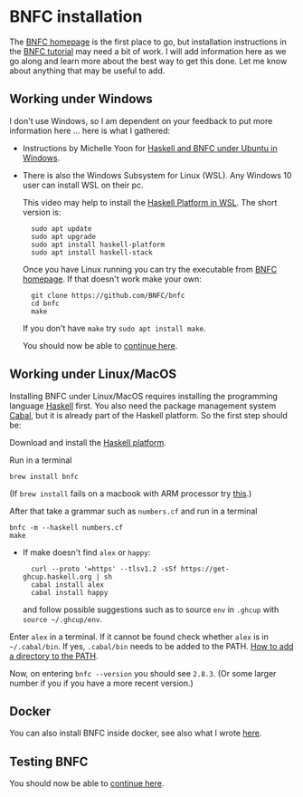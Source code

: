 # BNFC installation

The [BNFC homepage](http://bnfc.digitalgrammars.com/) is the first place to go, but installation instructions in the [BNFC tutorial](http://bnfc.digitalgrammars.com/tutorial/bnfc-tutorial.html) may need a bit of work. I will add information here as we go along and learn more about the best way to get this done. Let me know about anything that may be useful to add. 

## Working under Windows

I don't use Windows, so I am dependent on your feedback to put more information here ... here is what I gathered:

- Instructions by Michelle Yoon for [Haskell and BNFC under Ubuntu in Windows](michellesyoon-ubuntu-in-windows.md).

- There is also the Windows Subsystem for Linux (WSL). Any Windows 10 user can install WSL on their pc. 

    This video may help to install the [Haskell Platform in WSL](https://www.youtube.com/watch?v=aC3-Ur-mNM0). The short version is:

        sudo apt update
        sudo apt upgrade
        sudo apt install haskell-platform
        sudo apt install haskell-stack

    Once you have Linux running you can try the executable from [BNFC homepage](http://bnfc.digitalgrammars.com/). If that doesn't work make your own:

        git clone https://github.com/BNFC/bnfc
        cd bnfc  
        make

    If you don't have `make` try `sudo apt install make`.

    You should now be able to [continue here](https://hackmd.io/@alexhkurz/HJVtVl068#Generating-a-Parser-from-a-Context-Free-Grammar).

<!--
## Working with Docker

Jonathan Burns produced a setup that may simplify installation for some, using Docker, see [here](https://github.com/alexhkurz/programming-languages-2019/blob/master/LambdaNat-with-Docker/README.md) for details.

Scott Weller wrote up a [VM tutorial]( https://docs.google.com/document/d/17nty9Se19jSxUnQc2G2I635hvn12izD9a77ujF4yamk/edit?usp=sharing) of how to install a Linux VM on Windows to work with Docker.
-->

## Working under Linux/MacOS

Installing BNFC under Linux/MacOS requires installing the programming language [Haskell](https://www.haskell.org/) first. You also need the package management system [Cabal](https://www.haskell.org/cabal/), but it is already part of the Haskell platform. So the first step should be:

Download and install the [Haskell platform](https://www.haskell.org/platform/). 

<!--
Create a directory in which you want to clone the BNFC github directory and `cd` there in a terminal. Then perform the following commands (you may have to add a `cabal update` before the `make`).

    git clone https://github.com/BNFC/bnfc
    cd bnfc  
    make
-->

Run in a terminal

    brew install bnfc

(If `brew install` fails on a macbook with ARM processor try [this](https://stackoverflow.com/a/64997047/4600290).)

After that take a grammar such as `numbers.cf` and run in a terminal

    bnfc -m --haskell numbers.cf
    make

- If make doesn't find `alex` or `happy`:

        curl --proto '=https' --tlsv1.2 -sSf https://get-ghcup.haskell.org | sh
        cabal install alex 
        cabal install happy 

    and follow possible suggestions such as to source `env` in `.ghcup` with `source ~/.ghcup/env`.

<!--
After calling `make` I get a long list of output finishing with

           Configuring BNFC-2.8.3...
           cabal: Encountered missing dependencies:
           doctest >=0.8, hspec -any, temporary -any

           make: *** [internal-tests] Error 1
        
As far as I understand the missing dependencies and the error can be ignored as long as the executable `bnfc` was generated. 

Use your file browser to find where the exectuable `bnfc` is. I found it as `bnfc/source/dist/build/bnfc` (the first occurrence of `bnfc` refers to the directory cloned from github, the second occurrence refers to the executable).

Now we need to make sure that the operating system finds bnfc when typing `bnfc` in the terminal. For example, if you enter `bnfc --version` you may get a `command not found` message. We need to make sure that `bnfc` will be "in the path". I collected some information on [setting the PATH variable](PATH.md). 
-->

Enter `alex` in a terminal. If it cannot be found check whether `alex` is in `~/.cabal/bin`. If yes, `.cabal/bin` needs to be added to the PATH. [How to add a directory to the PATH](PATH.md).
 
Now, on entering `bnfc --version` you should see `2.8.3`. (Or some larger number if you if you have a more recent version.)

## Docker

You can also install BNFC inside docker, see also what I wrote [here](https://hackmd.io/@alexhkurz/Hk86XnCzD).

## Testing BNFC

You should now be able to [continue here](https://hackmd.io/@alexhkurz/HJVtVl068#Generating-a-Parser-from-a-Context-Free-Grammar).
